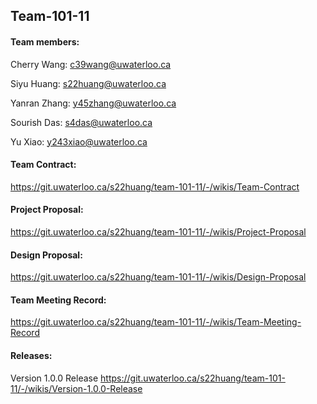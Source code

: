 ## Team-101-11

#### Team members:

Cherry Wang: c39wang@uwaterloo.ca 

Siyu Huang: s22huang@uwaterloo.ca

Yanran Zhang: y45zhang@uwaterloo.ca

Sourish Das: s4das@uwaterloo.ca

Yu Xiao: y243xiao@uwaterloo.ca

#### Team Contract: 
https://git.uwaterloo.ca/s22huang/team-101-11/-/wikis/Team-Contract

#### Project Proposal:
https://git.uwaterloo.ca/s22huang/team-101-11/-/wikis/Project-Proposal

#### Design Proposal: 
https://git.uwaterloo.ca/s22huang/team-101-11/-/wikis/Design-Proposal

#### Team Meeting Record:
https://git.uwaterloo.ca/s22huang/team-101-11/-/wikis/Team-Meeting-Record

#### Releases:
Version 1.0.0 Release https://git.uwaterloo.ca/s22huang/team-101-11/-/wikis/Version-1.0.0-Release



